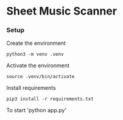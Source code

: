 # Sheet Music Scanner

### Setup

Create the environment

`python3 -m venv .venv`

Activate the environment

`source .venv/bin/activate`

Install requirements

`pip3 install -r requirements.txt`


To start
'python app.py'
